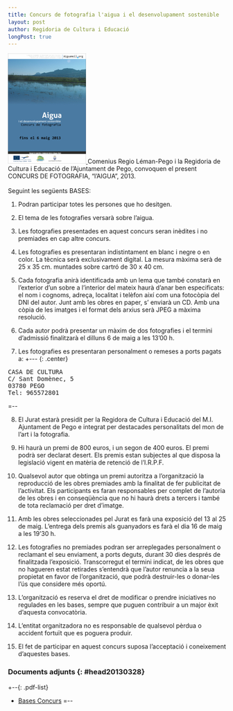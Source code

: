 ```yaml
---
title: Concurs de fotografia l'aigua i el desenvolupament sostenible
layout: post
author: Regidoria de Cultura i Educació
longPost: true
---
```

<a class="salone-image center" href="/images/news/20130328_ConcursFotografiaLAigua_big.jpg" title="Concurs de fotografia l'aigua">
    <img src="/images/news/20130328_ConcursFotografiaLAigua_small.jpg" alt="Concurs de fotografia l'aigua">
</a>
Comenius Regio Léman-Pego i la Regidoria de Cultura i Educació de l’Ajuntament de Pego, convoquen el  present CONCURS DE FOTOGRAFIA, “l’AIGUA”, 2013.

<!-- -**-END-**- -->
<div id="extended">&nbsp;</div>
Seguint les següents BASES:

1. Podran participar totes les persones que  ho desitgen.

2. El tema de les fotografies versarà sobre l’aigua.

3. Les fotografies presentades en aquest concurs seran inèdites i no premiades en cap altre concurs.

4. Les fotografies es presentaran indistintament en blanc i negre o en color. La tècnica serà exclusivament digital.
La mesura màxima serà de 25 x 35 cm. muntades sobre cartró de 30 x 40 cm.

5. Cada fotografia anirà identificada amb un lema que també constarà en l’exterior d’un sobre a l’interior del mateix haurà d’anar ben especificats: el nom i cognoms, adreça, localitat i telèfon així com una fotocòpia del DNI del autor.
Junt amb les obres en paper, s’ enviarà un CD. Amb una còpia de les imatges i el format dels arxius serà JPEG a màxima resolució.

6. Cada autor podrà presentar un màxim de dos fotografies i el termini d’admissió
finalitzarà el dilluns 6 de maig a les 13’00 h.

7. Les fotografies es presentaran personalment o remeses a ports pagats a:
+--- {: .center}
<pre>
CASA DE CULTURA
C/ Sant Domènec, 5
03780 PEGO
Tel: 965572801
</pre>
=--

8. El Jurat estarà presidit per la Regidora de Cultura i Educació del M.I. Ajuntament de Pego e integrat per destacades personalitats del mon de l’art i la fotografia.

9. Hi haurà un premi de 800 euros, i un segon de 400 euros.
El premi podrà ser declarat desert. Els premis estan subjectes al que disposa la legislació vigent en matèria de retenció de l’I.R.P.F.

10. Qualsevol autor que obtinga un premi autoritza a l’organització la reproducció de les obres premiades amb la finalitat de fer publicitat de l’activitat. Els participants es faran responsables per complet de l’autoria de les obres i en conseqüència que no hi haurà drets a tercers i també de tota reclamació per dret d’imatge.

11. Amb les obres seleccionades pel Jurat es farà una exposició del 13 al 25 de maig. L’entrega dels premis als guanyadors es farà el dia 16 de maig a les 19’30 h.

12. Les fotografies no premiades podran ser arreplegades personalment o reclamant el seu enviament, a ports deguts, durant 30 dies després de finalitzada l’exposició. Transcorregut el termini indicat, de les obres que no hagueren estat retirades s’entendrà que l’autor renuncia a la seua propietat en favor de l’organització, que podrà destruir-les o donar-les l’ús que considere més oportú.

13. L’organització es reserva el dret de modificar o prendre iniciatives no regulades en les bases, sempre que puguen contribuir a un major èxit d’aquesta convocatòria.

14. L’entitat organitzadora no es responsable de qualsevol pèrdua o accident fortuït que es poguera produir.

15. El fet de participar en aquest concurs suposa l’acceptació  i coneixement d’aquestes bases.

### Documents adjunts {: #head20130328}
+--{: .pdf-list}
* [Bases Concurs](/pdf/news/20130328-ConcursFotografiaLAigua.pdf)
=--